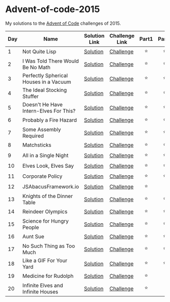 # Advent-of-code-2015

My solutions to the [Advent of Code](https://www.adventofcode.com/2015) challenges of 2015.

| Day | Name                                   | Solution Link        | Challenge Link                                       | Part1  | Part2  |
| --- | -------------------------------------- | -------------------- | ---------------------------------------------------- | :----: | :----: |
| 1   | Not Quite Lisp                         | [Solution](day01.py) | [Challenge](https://www.adventofcode.com/2015/day1)  | :star: | :star: |
| 2   | I Was Told There Would Be No Math      | [Solution](day02.py) | [Challenge](https://www.adventofcode.com/2015/day2)  | :star: | :star: |
| 3   | Perfectly Spherical Houses in a Vacuum | [Solution](day03.py) | [Challenge](https://www.adventofcode.com/2015/day3)  | :star: | :star: |
| 4   | The Ideal Stocking Stuffer             | [Solution](day04.py) | [Challenge](https://www.adventofcode.com/2015/day4)  | :star: | :star: |
| 5   | Doesn't He Have Intern-Elves For This? | [Solution](day05.py) | [Challenge](https://www.adventofcode.com/2015/day5)  | :star: | :star: |
| 6   | Probably a Fire Hazard                 | [Solution](day06.py) | [Challenge](https://www.adventofcode.com/2015/day6)  | :star: | :star: |
| 7   | Some Assembly Required                 | [Solution](day07.py) | [Challenge](https://www.adventofcode.com/2015/day7)  | :star: | :star: |
| 8   | Matchsticks                            | [Solution](day08.py) | [Challenge](https://www.adventofcode.com/2015/day8)  | :star: | :star: |
| 9   | All in a Single Night                  | [Solution](day09.py) | [Challenge](https://www.adventofcode.com/2015/day9)  | :star: | :star: |
| 10  | Elves Look, Elves Say                  | [Solution](day10.py) | [Challenge](https://www.adventofcode.com/2015/day10) | :star: | :star: |
| 11  | Corporate Policy                       | [Solution](day11.py) | [Challenge](https://www.adventofcode.com/2015/day11) | :star: | :star: |
| 12  | JSAbacusFramework.io                   | [Solution](day12.py) | [Challenge](https://www.adventofcode.com/2015/day12) | :star: |        |
| 13  | Knights of the Dinner Table            | [Solution](day13.py) | [Challenge](https://www.adventofcode.com/2015/day13) | :star: | :star: |
| 14  | Reindeer Olympics                      | [Solution](day14.py) | [Challenge](https://www.adventofcode.com/2015/day14) | :star: | :star: |
| 15  | Science for Hungry People              | [Solution](day15.py) | [Challenge](https://www.adventofcode.com/2015/day15) | :star: | :star: |
| 16  | Aunt Sue                               | [Solution](day16.py) | [Challenge](https://www.adventofcode.com/2015/day16) | :star: | :star: |
| 17  | No Such Thing as Too Much              | [Solution](day17.py) | [Challenge](https://www.adventofcode.com/2015/day17) | :star: | :star: |
| 18  | Like a GIF For Your Yard               | [Solution](day18.py) | [Challenge](https://www.adventofcode.com/2015/day18) | :star: | :star: |
| 19  | Medicine for Rudolph                   | [Solution](day19.py) | [Challenge](https://www.adventofcode.com/2015/day19) | :star: |        |
| 20  | Infinite Elves and Infinite Houses     | [Solution](day20.py) | [Challenge](https://www.adventofcode.com/2015/day20) | :star: |        |
